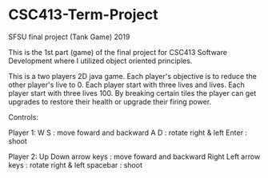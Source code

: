 # CSC413-Term-Project
SFSU final project (Tank Game) 2019

This is the 1st part (game) of the final project for CSC413 Software Development where I utilized object oriented principles.

This is a two players 2D java game. Each player's objective is to reduce the other player's live to 0. Each player start with three lives and lives. Each player start with three lives 100. By breaking certain tiles the player can get upgrades to restore their health or upgrade their firing power.

Controls: 

Player 1:
W S : move foward and backward
A D : rotate right & left
Enter : shoot

Player 2:
Up Down arrow keys :  move foward and backward
Right Left arrow keys : rotate right & left
spacebar : shoot


